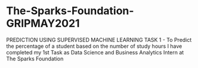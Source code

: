 # The-Sparks-Foundation-GRIPMAY2021
PREDICTION USING SUPERVISED MACHINE LEARNING TASK 1 - To Predict the percentage of a student based on the number of study hours
I have completed my 1st Task as Data Science and Business Analytics Intern at The Sparks Foundation
